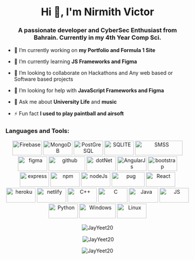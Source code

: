 <h1 align="center">Hi 👋, I'm Nirmith Victor</h1>
<h3 align="center">A passionate developer and CyberSec Enthusiast from Bahrain. Currently in my 4th Year Comp Sci.</h3>

- 🔭 I’m currently working on **my Portfolio and Formula 1 Site**

- 🌱 I’m currently learning **JS Frameworks and Figma**

- 👯 I’m looking to collaborate on Hackathons and Any web based or Software based projects

- 🤝 I’m looking for help with **JavaScript Frameworks and Figma**

- 💬 Ask me about **University Life** and **music**

- ⚡ Fun fact **I used to play paintball and airsoft**


<h3 align="left">Languages and Tools:</h3>
<p align="center"> 
<img src="https://img.shields.io/badge/Firebase-039BE5?style=for-the-badge&logo=Firebase&logoColor=white" alt="Firebase" width="80" height="40"/>
<img src="https://img.shields.io/badge/MongoDB-%234ea94b.svg?style=for-the-badge&logo=mongodb&logoColor=white" alt="MongoDB" width="80" height="40"/> 
<img src="https://img.shields.io/badge/postgres-%23316192.svg?style=for-the-badge&logo=postgresql&logoColor=white" alt="PostGreSQL" width="80" height="40"/> 
<img src="https://img.shields.io/badge/sqlite-%2307405e.svg?style=for-the-badge&logo=sqlite&logoColor=white" alt="SQLITE" width="80" height="40"/>
<img src="https://img.shields.io/badge/Microsoft%20SQL%20Sever-CC2927?style=for-the-badge&logo=microsoft%20sql%20server&logoColor=white" alt="SMSS" width="130" height="40"/>  
<img src="https://img.shields.io/badge/figma-%23F24E1E.svg?style=for-the-badge&logo=figma&logoColor=white" alt="figma" width="80" height="40"/> 
<img src="https://img.shields.io/badge/github-%23121011.svg?style=for-the-badge&logo=github&logoColor=white" alt="github" width="100" height="40"/>
<img src="https://img.shields.io/badge/.NET-5C2D91?style=for-the-badge&logo=.net&logoColor=white" alt="dotNet" width="80" height="40"/>
<img src="https://img.shields.io/badge/angular.js-%23E23237.svg?style=for-the-badge&logo=angularjs&logoColor=white" alt="AngularJs" width="80" height="40"/>
<img src="https://img.shields.io/badge/bootstrap-%23563D7C.svg?style=for-the-badge&logo=bootstrap&logoColor=white" alt="bootstrap" width="80" height="40"/>
<img src="https://img.shields.io/badge/express.js-%23404d59.svg?style=for-the-badge&logo=express&logoColor=%2361DAFB" alt="express" width="80" height="40"/>
<img src="https://img.shields.io/badge/NPM-%23000000.svg?style=for-the-badge&logo=npm&logoColor=white" alt="npm" width="80" height="40"/>
<img src="https://img.shields.io/badge/node.js-6DA55F?style=for-the-badge&logo=node.js&logoColor=white" alt="nodeJs" width="80" height="40"/>
<img src="https://img.shields.io/badge/Pug-FFF?style=for-the-badge&logo=pug&logoColor=A86454" alt="pug" width="90" height="40"/>
<img src="https://img.shields.io/badge/react-%2320232a.svg?style=for-the-badge&logo=react&logoColor=%2361DAFB" alt="React" width="80" height="40"/>
<img src="https://img.shields.io/badge/heroku-%23430098.svg?style=for-the-badge&logo=heroku&logoColor=white" alt="heroku" width="80" height="40"/>
<img src="https://img.shields.io/badge/netlify-%23000000.svg?style=for-the-badge&logo=netlify&logoColor=#00C7B7" alt="netlify" width="80" height="40"/>
<img src="https://img.shields.io/badge/c++-%2300599C.svg?style=for-the-badge&logo=c%2B%2B&logoColor=white" alt="C++" width="80" height="40"/>
<img src="https://img.shields.io/badge/c-%2300599C.svg?style=for-the-badge&logo=c&logoColor=white" alt="C" width="80" height="40"/> 
<img src="https://img.shields.io/badge/java-%23ED8B00.svg?style=for-the-badge&logo=java&logoColor=white" alt="Java" width="80" height="40"/> 
<img src="https://img.shields.io/badge/javascript-%23323330.svg?style=for-the-badge&logo=javascript&logoColor=%23F7DF1E" alt="JS" width="80" height="40"/>
<img src="https://img.shields.io/badge/python-3670A0?style=for-the-badge&logo=python&logoColor=ffdd54" alt="Python" width="80" height="40"/>
<img src="https://img.shields.io/badge/Windows-0078D6?style=for-the-badge&logo=windows&logoColor=white" alt="Windows" width="100" height="40"/>
<img src="https://img.shields.io/badge/Linux-FCC624?style=for-the-badge&logo=linux&logoColor=black" alt="Linux" width="80" height="40"/>
</p>

<p>
<p align="center"><img align="center" src="https://github-readme-stats.vercel.app/api/top-langs?username=NirmithDev&show_icons=true&locale=en&layout=compact&theme=tokyonight&langs_count=10" alt="JayYeet20" />

</p>

<p align="center">&nbsp;<img align="center" src="https://github-readme-stats.vercel.app/api?username=NirmithDev&show_icons=true&locale=en&title_color=00f0d0&icon_color=bb2acf&text_color=daf7dc&bg_color=000314" alt="JayYeet20" /></p>

<p align="center"><img align="center" src="https://github-readme-streak-stats.herokuapp.com?user=NirmithDev&theme=merko&background=000000" alt="JayYeet20" /></p>

</p>
